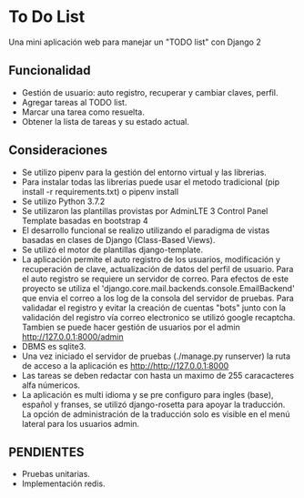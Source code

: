 # To Do List

Una mini aplicación web para manejar un "TODO list" con Django 2

## Funcionalidad

- Gestión de usuario: auto registro, recuperar y cambiar claves, perfil.
- Agregar tareas al TODO list.
- Marcar una tarea como resuelta.
- Obtener la lista de tareas y su estado actual.

## Consideraciones

- Se utilizo pipenv para la gestión del entorno virtual y las librerias.
- Para instalar todas las librerias puede usar el metodo tradicional (pip install -r requirements.txt) o pipenv install
- Se utilizo Python 3.7.2
- Se utilizaron las plantillas provistas por AdminLTE 3 Control Panel Template basadas en bootstrap 4
- El desarrollo funcional se realizo utilizando el paradigma de vistas basadas en clases de Django (Class-Based Views).
- Se utilizó el motor de plantillas django-template.
- La aplicación permite el auto registro de los usuarios, modificación y recuperación de clave, actualización de datos del perfil de usuario. Para el auto registro se requiere un servidor de correo. Para efectos de este proyecto se utiliza el 'django.core.mail.backends.console.EmailBackend' que envia el correo a los log de la consola del servidor de pruebas. Para validadar el registro y evitar la creación de cuentas "bots" junto con la validación del registro vía correo electronico se utilizó google recaptcha. Tambien se puede hacer gestión de usuarios por el admin <http://127.0.0.1:8000/admin>
- DBMS es sqlite3.
- Una vez iniciado el servidor de pruebas (./manage.py runserver) la ruta de acceso a la aplicación es <http://http://127.0.0.1:8000>
- Las tareas se deben redactar con hasta un maximo de 255 caracacteres alfa númericos.
- La aplicación es multi idioma y se pre configuro para ingles (base), español y franses, se utilizó django-rosetta para apoyar la traducción. La opción de administración de la traducción solo es visible en el menú lateral para los usuarios admin.

## PENDIENTES

- Pruebas unitarias.
- Implementación redis.
